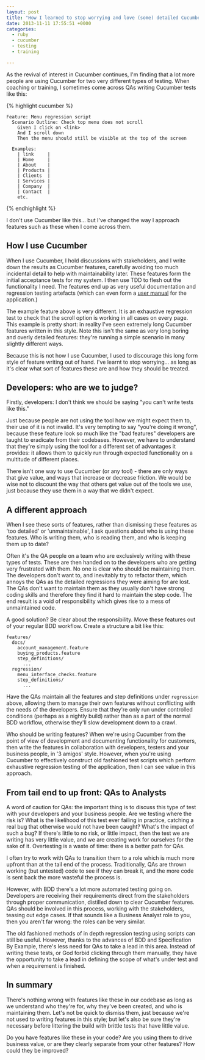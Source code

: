 ```yaml
---
layout: post
title: "How I learned to stop worrying and love (some) detailed Cucumber features"
date: 2013-11-11 17:55:51 +0000
categories:
  - ruby
  - cucumber
  - testing
  - training

---
```


As the revival of interest in Cucumber continues, I'm finding that a lot more people are using Cucumber for two very different types of testing. When coaching or training, I sometimes come across QAs writing Cucumber tests like this:

{% highlight cucumber %}

    Feature: Menu regression script
      Scenario Outline: Check top menu does not scroll
        Given I click on <link>
        And I scroll down
        Then the menu should still be visible at the top of the screen

      Examples:
        | link     |
        | Home     |
        | About    |
        | Products |
        | Clients  |
        | Services |
        | Company  |
        | Contact  |
        etc.

{% endhighlight %}

I don't use Cucumber like this... but I've changed the way I approach features such as these when I come across them.

## How I use Cucumber

When I use Cucumber, I hold discussions with stakeholders, and I write down the results as Cucumber features, carefully avoiding too much incidental detail to help with maintainability later. These features form the initial acceptance tests for my system. I then use TDD to flesh out the functionality I need. The features end up as very useful documentation and regression testing artefacts (which can even form a [user manual](http://chrismdp.com/2013/06/rack-usermanual/) for the application.)

The example feature above is very different. It is an exhaustive regression test to check that the scroll option is working in all cases on every page. This example is pretty short: in reality I've seen extremely long Cucumber features written in this style. Note this isn't the same as very long boring and overly detailed features: they're running a simple scenario in many slightly different ways.

Because this is not how I use Cucumber, I used to discourage this long form style of feature writing out of hand. I've learnt to stop worrying... as long as it's clear what sort of features these are and how they should be treated.

## Developers: who are we to judge?

Firstly, developers: I don't think we should be saying "you can't write tests like this."

Just because people are not using the tool how we might expect them to, their use of it is not invalid. It's very tempting to say "you're doing it wrong", because these feature look so much like the "bad features" developers are taught to eradicate from their codebases. However, we have to understand that they're simply using the tool for a different set of advantages it provides: it allows them to quickly run through expected functionality on a multitude of different places.

There isn't one way to use Cucumber (or any tool) - there are only ways that give value, and ways that increase or decrease friction. We would be wise not to discount the way that others get value out of the tools we use, just because they use them in a way that we didn't expect.

## A different approach

When I see these sorts of features, rather than dismissing these features as 'too detailed' or 'unmaintainable', I ask questions about who is using these features. Who is writing them, who is reading them, and who is keeping them up to date?

Often it's the QA people on a team who are exclusively writing with these types of tests. These are then handed on to the developers who are getting very frustrated with them. No one is clear who should be maintaining them. The developers don't want to, and inevitably try to refactor them, which annoys the QAs as the detailed regressions they were aiming for are lost. The QAs don't want to maintain them as they usually don't have strong coding skills and therefore they find it hard to maintain the step code. The end result is a void of responsibility which gives rise to a mess of unmaintained code.

A good solution? Be clear about the responsibility. Move these features out of your regular BDD workflow. Create a structure a bit like this:

    features/
      docs/
        account_management.feature
        buying_products.feature
        step_definitions/
          ...
      regression/
        menu_interface_checks.feature
        step_definitions/
          ...

Have the QAs maintain all the features and step definitions under `regression` above, allowing them to manage their own features without conflicting with the needs of the developers. Ensure that they're only run under controlled conditions (perhaps as a nightly build) rather than as a part of the normal BDD workflow, otherwise they'll slow development down to a crawl.

Who should be writing features? When we're using Cucumber from the point of view of development and documenting functionality for customers, then write the features in collaboration with developers, testers and your business people, in '3 amigos' style. However, when you're using Cucumber to effectively construct old fashioned test scripts which perform exhaustive regression testing of the application, then I can see value in this approach.

## From tail end to up front: QAs to Analysts

A word of caution for QAs: the important thing is to discuss this type of test with your developers and your business people. Are we testing where the risk is? What is the likelihood of this test ever failing in practice, catching a real bug that otherwise would not have been caught? What's the impact of such a bug? If there's little to no risk, or little impact, then the test we are writing has very little value, and we are creating work for ourselves for the sake of it. Overtesting is a waste of time: there is a better path for QAs.

I often try to work with QAs to transition them to a role which is much more upfront than at the tail end of the process. Traditionally, QAs are thrown working (but untested) code to see if they can break it, and the more code is sent back the more wasteful the process is.

However, with BDD there's a lot more automated testing going on. Developers are receiving their requirements direct from the stakeholders through proper communication, distilled down to clear Cucumber features. QAs should be involved in this process, working with the stakeholders, teasing out edge cases. If that sounds like a Business Analyst role to you, then you aren't far wrong: the roles can be very similar.

The old fashioned methods of in depth regression testing using scripts can still be useful. However, thanks to the advances of BDD and Specification By Example, there's less need for QAs to take a lead in this area. Instead of writing these tests, or God forbid clicking through them manually, they have the opportunity to take a lead in defining the scope of what's under test and when a requirement is finished.

## In summary

There's nothing wrong with features like these in our codebase as long as we understand who they're for, why they've been created, and who is maintaining them. Let's not be quick to dismiss them, just because we're not used to writing features in this style; but let's also be sure they're necessary before littering the build with brittle tests that have little value.

Do you have features like these in your code? Are you using them to drive business value, or are they clearly separate from your other features? How could they be improved?

